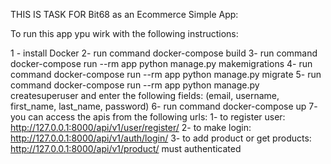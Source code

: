 THIS IS TASK FOR Bit68 as an Ecommerce Simple App:

To run this app ypu wirk with the following instructions:

1 - install Docker 
2- run command docker-compose build
3- run command docker-compose run --rm app python manage.py makemigrations
4- run command docker-compose run --rm app python manage.py migrate
5- run command docker-compose run --rm app python manage.py createsuperuser and enter the following fields:
    (email, username, first_name, last_name, password)
6- run command docker-compose up
7- you can access the apis from the following urls:
    1- to register user: http://127.0.0.1:8000/api/v1/user/register/
    2- to make login: http://127.0.0.1:8000/api/v1/auth/login/
    3- to add product or get products: http://127.0.0.1:8000/api/v1/product/ must authenticated
